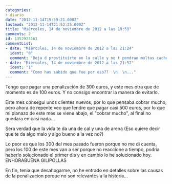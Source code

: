 ```yaml
---
categories:
- diario
date: "2012-11-14T19:59:21.000Z"
lastmod: "2012-11-14T21:52:25.000Z"
title: "Miércoles, 14 de noviembre de 2012 a las 19:59"
comments: 2
id: 1352923161
commentList:
- date: "Miércoles, 14 de noviembre de 2012 a las 21:24"
  ident: "0"
  comment: "Deja d prostituirte en la calle y no t pondran multas cacho zorra xD"
- date: "Miércoles, 14 de noviembre de 2012 a las 21:52"
  ident: "1"
  comment: "Como has sabido que fue por eso??  \n  \n..."
---
```


Tengo que pagar una penalización de 300 euros, y este mes otra que de momento es de 100 euros. Y no consigo encontrar la manera de evitarlo.  
  
Este mes consegui unos clientes nuevos, por lo que pensaba cobrar mucho, pero ahora de repente veo que tendre que pagar casi 500 euros, por lo que mi planazo de este mes se viene abajo, el "cobrar mucho", al final no quedara en casi nada...  
  
Sera verdad que la vida te da una de cal y una de arena (Eso quiere decir que te da algo malo y algo bueno a la vez no?)  
  
Lo peor es que los 300 del mes pasado fueron porque no me di cuenta, pero los 100 de este mes van a ser porque no reaccione a tiempo, podria haberlo solucionado el primer dia y en cambio lo he solucionado hoy. ENHORABUENA GILIPOLLAS  
  
En fin, tenia que desahogarme, no he entrado en detalles sobre las causas de la penalizacion porque no son relevantes a la historia...